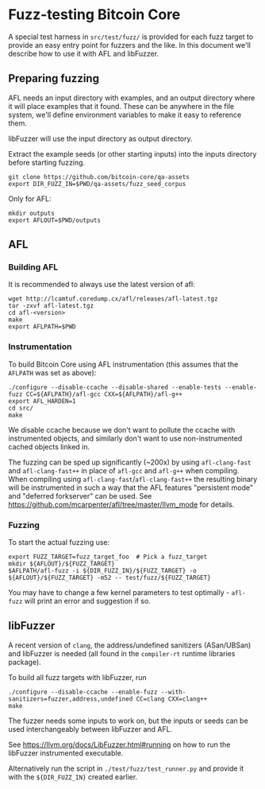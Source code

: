 Fuzz-testing Bitcoin Core
==========================

A special test harness in `src/test/fuzz/` is provided for each fuzz target to
provide an easy entry point for fuzzers and the like. In this document we'll
describe how to use it with AFL and libFuzzer.

## Preparing fuzzing

AFL needs an input directory with examples, and an output directory where it
will place examples that it found. These can be anywhere in the file system,
we'll define environment variables to make it easy to reference them.

libFuzzer will use the input directory as output directory.

Extract the example seeds (or other starting inputs) into the inputs
directory before starting fuzzing.

```
git clone https://github.com/bitcoin-core/qa-assets
export DIR_FUZZ_IN=$PWD/qa-assets/fuzz_seed_corpus
```

Only for AFL:

```
mkdir outputs
export AFLOUT=$PWD/outputs
```

## AFL

### Building AFL

It is recommended to always use the latest version of afl:
```
wget http://lcamtuf.coredump.cx/afl/releases/afl-latest.tgz
tar -zxvf afl-latest.tgz
cd afl-<version>
make
export AFLPATH=$PWD
```

### Instrumentation

To build Bitcoin Core using AFL instrumentation (this assumes that the
`AFLPATH` was set as above):
```
./configure --disable-ccache --disable-shared --enable-tests --enable-fuzz CC=${AFLPATH}/afl-gcc CXX=${AFLPATH}/afl-g++
export AFL_HARDEN=1
cd src/
make
```
We disable ccache because we don't want to pollute the ccache with instrumented
objects, and similarly don't want to use non-instrumented cached objects linked
in.

The fuzzing can be sped up significantly (~200x) by using `afl-clang-fast` and
`afl-clang-fast++` in place of `afl-gcc` and `afl-g++` when compiling. When
compiling using `afl-clang-fast`/`afl-clang-fast++` the resulting
binary will be instrumented in such a way that the AFL
features "persistent mode" and "deferred forkserver" can be used. See
https://github.com/mcarpenter/afl/tree/master/llvm_mode for details.

### Fuzzing

To start the actual fuzzing use:

```
export FUZZ_TARGET=fuzz_target_foo  # Pick a fuzz_target
mkdir ${AFLOUT}/${FUZZ_TARGET}
$AFLPATH/afl-fuzz -i ${DIR_FUZZ_IN}/${FUZZ_TARGET} -o ${AFLOUT}/${FUZZ_TARGET} -m52 -- test/fuzz/${FUZZ_TARGET}
```

You may have to change a few kernel parameters to test optimally - `afl-fuzz`
will print an error and suggestion if so.

## libFuzzer

A recent version of `clang`, the address/undefined sanitizers (ASan/UBSan) and libFuzzer is needed (all
found in the `compiler-rt` runtime libraries package).

To build all fuzz targets with libFuzzer, run

```
./configure --disable-ccache --enable-fuzz --with-sanitizers=fuzzer,address,undefined CC=clang CXX=clang++
make
```

The fuzzer needs some inputs to work on, but the inputs or seeds can be used
interchangeably between libFuzzer and AFL.

See https://llvm.org/docs/LibFuzzer.html#running on how to run the libFuzzer
instrumented executable.

Alternatively run the script in `./test/fuzz/test_runner.py` and provide it
with the `${DIR_FUZZ_IN}` created earlier.
